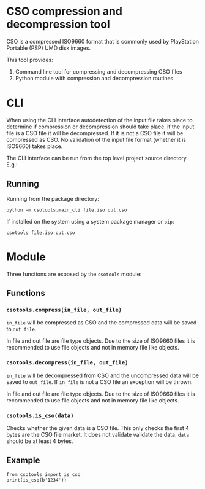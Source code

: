 # CSO compression and decompression tool

CSO is a compressed ISO9660 format that is commonly used by PlayStation
Portable (PSP) UMD disk images.

This tool provides:

1. Command line tool for compressing and decompressing CSO files
2. Python module with compression and decompression routines

# CLI

When using the CLI interface autodetection of the input file takes
place to determine if compression or decompression should take place.
if the input file is a CSO file it will be decompressed. If it is not
a CSO file it will be compressed as CSO. No validation of the input
file format (whether it is ISO9660) takes place.

The CLI interface can be run from the top level project
source directory. E.g.:

## Running

Running from the package directory:

```
python -m csotools.main_cli file.iso out.cso
```

If installed on the system using a system package manager or `pip`:

```
csotools file.iso out.cso
```

# Module

Three functions are exposed by the `csotools` module:

## Functions

### `csotools.compress(in_file, out_file)`
 
`in_file` will be compressed as CSO and the compressed data will be saved to `out_file`.

In file and out file are file type objects. Due to the size of ISO9660 files it is
recommended to use file objects and not in memory file like objects.

### `csotools.decompress(in_file, out_file)`
 
`in_file` will be decompressed from CSO and the uncompressed data will be saved to `out_file`.
If `in_file` is not a CSO file an exception will be thrown.

In file and out file are file type objects. Due to the size of ISO9660 files it is
recommended to use file objects and not in memory file like objects.

### `csotools.is_cso(data)`

Checks whether the given data is a CSO file. This only checks the first 4 bytes are the
CSO file market. It does not validate validate the data. `data` should be at least 4 bytes.

## Example

```
from csotools import is_cso
print(is_cso(b'1234'))
```
